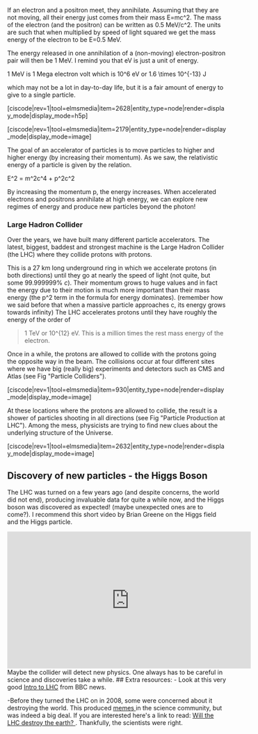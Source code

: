 If an electron and a positron meet, they annihilate. Assuming that they are not moving, all their energy just comes from their mass <lrn-math>E=mc^2</lrn-math>. The mass of the electron (and the positron) can be written as 0.5 MeV/<lrn-math>c^2</lrn-math>. The units are such that when multiplied by speed of light squared we get the mass energy of the electron to be <lrn-math>E=0.5</lrn-math> MeV.

The energy released in one annihilation of a (non-moving) electron-positron pair will then be 1 MeV. I remind you that eV is just a unit of energy.

1 MeV is 1 Mega electron volt which is <lrn-math>10^6</lrn-math> eV or <lrn-math>1.6 \times 10^{-13} J</lrn-math>

which may not be a lot in day-to-day life, but it is a fair amount of energy to give to a single particle.

[ciscode|rev=1|tool=elmsmedia|item=2628|entity_type=node|render=display_mode|display_mode=h5p]
 
[ciscode|rev=1|tool=elmsmedia|item=2179|entity_type=node|render=display_mode|display_mode=image]
 
The goal of an accelerator of particles is to move particles to higher and higher energy (by increasing their momentum). As we saw, the relativistic energy of a particle is given by the relation.

<lrn-math>E^2 = m^2c^4 + p^2c^2</lrn-math>

By increasing the momentum p, the energy increases. When accelerated electrons and positrons annihilate at high energy, we can explore new regimes of energy and produce new particles beyond the photon!

### Large Hadron Collider

Over the years, we have built many different particle accelerators. The latest, biggest, baddest and strongest machine is the Large Hadron Collider (the LHC) where they collide protons with protons.

This is a 27 km long underground ring in which we accelerate protons (in both directions) until they go at nearly the speed of light (not quite, but some 99.999999% _c_). Their momentum grows to huge values and in fact the energy due to their motion is much more important than their mass energy (the <lrn-math>p^2</lrn-math> term in the formula for energy dominates).  (remember how we said before that when a massive particle approaches c, its energy grows towards infinity) The LHC accelerates protons until they have roughly the energy of the order of

> 1 TeV or <lrn-math>10^{12}</lrn-math> eV. This is a million times the rest mass energy of the electron.

Once in a while, the protons are allowed to collide with the protons going the opposite way in the beam. The collisions occur at four different sites where we have big (really big) experiments and detectors such as CMS and Atlas (see Fig "Particle Colliders").

[ciscode|rev=1|tool=elmsmedia|item=930|entity_type=node|render=display_mode|display_mode=image]

At these locations where the protons are allowed to collide, the result is a shower of particles shooting in all directions (see Fig "Particle Production at LHC"). Among the mess, physicists are trying to find new clues about the underlying structure of the Universe.

[ciscode|rev=1|tool=elmsmedia|item=2632|entity_type=node|render=display_mode|display_mode=image]

## Discovery of new particles - the Higgs Boson
The LHC was turned on a few years ago (and despite concerns, the world did not end), producing invaluable data for quite a while now, and the Higgs boson was discovered as expected! (maybe unexpected ones are to come?).
I recommend this short video by Brian Greene on the Higgs field and the Higgs particle.
<iframe allowfullscreen="" frameborder="0" height="315" src="https://www.youtube.com/embed/tcHz3o4t6Rk" width="560"></iframe>
Maybe the collider will detect new physics. One always has to be careful in science and discoveries take a while.
## Extra resources:
- Look at this very good <a href="http://news.bbc.co.uk/2/hi/7543089.stm" target="_blank">Intro to LHC</a> from BBC news.


-Before they turned the LHC on in 2008, some were concerned about it destroying the world. This produced <a href="http://hasthelargehadroncolliderdestroyedtheworldyet.com/">memes </a> in the science community, but was indeed a big deal. If you are interested here's a link to read: <a href="http://www.businessinsider.com/will-the-lhc-destroy-the-earth-2015-4" target="_blank"> Will the LHC destroy the earth? </a>. Thankfully, the scientists were right.




